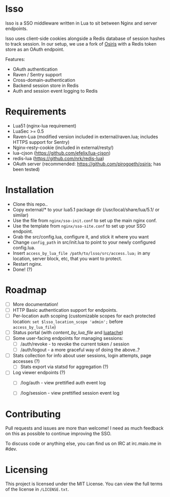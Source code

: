 lsso
=====

lsso is a SSO middleware written in Lua to sit between Nginx and server endpoints.

lsso uses client-side cookies alongside a Redis database of session hashes to track session.
In our setup, we use a fork of [Osiris](https://github.com/pirogoeth/osiris) with a Redis token store as an OAuth endpoint.

Features:
 - OAuth authentication
 - Raven / Sentry support
 - Cross-domain-authentication
 - Backend session store in Redis
 - Auth and session event logging to Redis


Requirements
============

- Lua51 (nginx-lua requirement)
- LuaSec >= 0.5
- Raven-Lua (modified version included in external/raven.lua; includes HTTPS support for Sentry)
- Nginx-resty-cookie (included in external/resty/)
- lua-cjson (https://github.com/efelix/lua-cjson)
- redis-lua (https://github.com/nrk/redis-lua)
- OAuth server (recommended: https://github.com/pirogoeth/osiris; has been tested)


Installation
=============

- Clone this repo..
- Copy external/\* to your lua5.1 package dir (/usr/local/share/lua/5.1/ or similar)
- Use the file from `nginx/sso-init.conf` to set up the main nginx conf.
- Use the template from `nginx/sso-site.conf` to set up your SSO endpoint.
- Grab the src/config.lua, configure it, and stick it where you want
- Change `config_path` in src/init.lua to point to your newly configured config.lua.
- Insert `access_by_lua_file /path/to/lsso/src/access.lua;` in any location, server block, etc, that you want to protect.
- Restart nginx.
- Done! (?)


Roadmap
=======

- [ ] More documentation!
- [ ] HTTP Basic authentication support for endpoints.
- [ ] Per-location auth scoping (customizable scopes for each protected location: `set $lsso_location_scope 'admin';` before `access_by_lua_file`)
- [ ] Status portal (with *content_by_lua_file* and [luatache](https://github.com/Olivine-Labs/lustache))
- [ ] Some user-facing endpoints for managing sessions:
  - [ ] /auth/revoke - to revoke the current token / session
  - [ ] /auth/logout - a more graceful way of doing the above..?
- [ ] Stats collection for info about user sessions, login attempts, page accesses (?)
  - [ ] Stats export via statsd for aggregation (?)
- [ ] Log viewer endpoints (?)
  - [ ] /log/auth - view prettified auth event log
  - [ ] /log/session - view prettified session event log


Contributing
============

Pull requests and issues are more than welcome! I need as much feedback on this as possible to continue improving the SSO.

To discuss code or anything else, you can find us on IRC at irc.maio.me in #dev.


Licensing
=========

This project is licensed under the MIT License. You can view the full terms of the license in `/LICENSE.txt`.
